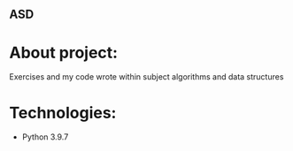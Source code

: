 ## ASD
# About project:
Exercises and my code wrote within subject algorithms and data structures
# Technologies:
* Python 3.9.7
